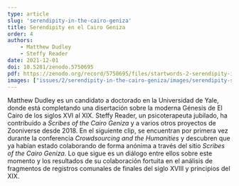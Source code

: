 ```yaml
---
type: article
slug: 'serendipity-in-the-cairo-geniza'
title: Serendipity en el Cairo Geniza
order: 4
authors:
    - Matthew Dudley
    - Steffy Reader
date: 2021-12-01
doi: 10.5281/zenodo.5750695
pdf: https://zenodo.org/record/5750695/files/startwords-2-serendipity-in-the-cairo-geniza.pdf
images: ["issues/2/serendipity-in-the-cairo-geniza/images/serendipity-social.jpg"]
---
```


Matthew Dudley es un candidato a doctorado en la Universidad de Yale, donde está completando una disertación sobre la moderna Génesis de El Cairo de los siglos XVI al XIX. Steffy Reader, un psicoterapeuta jubilado, ha contribuido a *Scribes of the Cairo Geniza* y a varios otros proyectos de Zooniverse desde 2018. En el siguiente clip, se encuentran por primera vez durante la conferencia *Crowdsourcing and the Humanities* y descubren que ya habían estado colaborando de forma anónima a través del sitio *Scribes of the Cairo Geniza*. Lo que sigue es un diálogo entre ellos sobre este momento y los resultados de su colaboración fortuita en el análisis de fragmentos de registros comunales de finales del siglo XVIII y principios del XIX.

